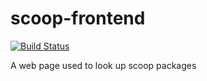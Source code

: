# scoop-frontend

[![Build Status](https://dev.azure.com/sedlarizona/scoop-frontend/_apis/build/status/TSedlar.scoop-frontend?branchName=master)](https://dev.azure.com/sedlarizona/scoop-frontend/_build/latest?definitionId=2&branchName=master)

A web page used to look up scoop packages
